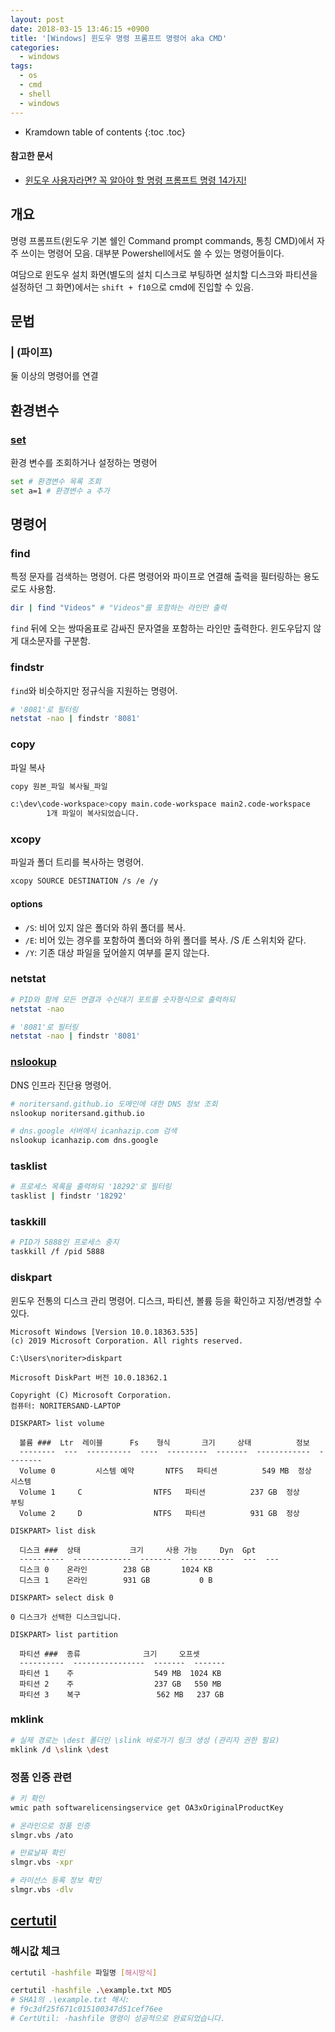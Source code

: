 ```yaml
---
layout: post
date: 2018-03-15 13:46:15 +0900
title: '[Windows] 윈도우 명령 프롬프트 명령어 aka CMD'
categories:
  - windows
tags:
  - os
  - cmd
  - shell
  - windows
---
```


* Kramdown table of contents
{:toc .toc}

#### 참고한 문서

- [윈도우 사용자라면? 꼭 알아야 할 명령 프롬프트 명령 14가지!](https://sergeswin.com/961)

## 개요

명령 프롬프트(윈도우 기본 쉘인 Command prompt commands, 통칭 CMD)에서 자주 쓰이는 명령어 모음. 대부분 Powershell에서도 쓸 수 있는 명령어들이다.

여담으로 윈도우 설치 화면(별도의 설치 디스크로 부팅하면 설치할 디스크와 파티션을 설정하던 그 화면)에서는 `shift + f10`으로 cmd에 진입할 수 있음.

## 문법

### | (파이프)

둘 이상의 명령어를 연결

## 환경변수

### [set](https://docs.microsoft.com/ko-kr/windows-server/administration/windows-commands/set_1)

환경 변수를 조회하거나 설정하는 명령어

```bash
set # 환경변수 목록 조회
set a=1 # 환경변수 a 추가
```

## 명령어

### find

특정 문자를 검색하는 명령어. 다른 명령어와 파이프로 연결해 출력을 필터링하는 용도로도 사용함.

```bash
dir | find "Videos" # "Videos"를 포함하는 라인만 출력
```

`find` 뒤에 오는 쌍따옴표로 감싸진 문자열을 포함하는 라인만 출력한다. 윈도우답지 않게 대소문자를 구분함.

### findstr

`find`와 비슷하지만 정규식을 지원하는 명령어.

```bash
# '8081'로 필터링
netstat -nao | findstr '8081'
```

### copy

파일 복사

```bash
copy 원본_파일 복사될_파일
```

```bash
c:\dev\code-workspace>copy main.code-workspace main2.code-workspace
        1개 파일이 복사되었습니다.
```

### xcopy

파일과 폴더 트리를 복사하는 명령어.

```bash
xcopy SOURCE DESTINATION /s /e /y
```

#### options

- `/S`: 비어 있지 않은 폴더와 하위 폴더를 복사.
- `/E`: 비어 있는 경우를 포함하여 폴더와 하위 폴더를 복사. /S /E 스위치와 같다.
- `/Y`: 기존 대상 파일을 덮어쓸지 여부를 묻지 않는다.

### netstat

```bash
# PID와 함께 모든 연결과 수신대기 포트를 숫자형식으로 출력하되
netstat -nao

# '8081'로 필터링
netstat -nao | findstr '8081'
```

### [nslookup](https://docs.microsoft.com/ko-kr/windows-server/administration/windows-commands/nslookup)

DNS 인프라 진단용 명령어.

```bash
# noritersand.github.io 도메인에 대한 DNS 정보 조회
nslookup noritersand.github.io

# dns.google 서버에서 icanhazip.com 검색
nslookup icanhazip.com dns.google
```

### tasklist

```bash
# 프로세스 목록을 출력하되 '18292'로 필터링
tasklist | findstr '18292'
```

### taskkill

```bash
# PID가 5888인 프로세스 중지
taskkill /f /pid 5888
```

### diskpart

윈도우 전통의 디스크 관리 명령어. 디스크, 파티션, 볼륨 등을 확인하고 지정/변경할 수 있다.

```
Microsoft Windows [Version 10.0.18363.535]
(c) 2019 Microsoft Corporation. All rights reserved.

C:\Users\noriter>diskpart

Microsoft DiskPart 버전 10.0.18362.1

Copyright (C) Microsoft Corporation.
컴퓨터: NORITERSAND-LAPTOP

DISKPART> list volume

  볼륨 ###  Ltr  레이블      Fs    형식       크기     상태          정보
  --------  ---  ----------  ----  ---------  -------  ------------  --------
  Volume 0         시스템 예약       NTFS   파티션          549 MB  정상         시스템
  Volume 1     C                NTFS   파티션          237 GB  정상         부팅
  Volume 2     D                NTFS   파티션          931 GB  정상

DISKPART> list disk

  디스크 ###  상태           크기     사용 가능     Dyn  Gpt
  ----------  -------------  -------  ------------  ---  ---
  디스크 0    온라인        238 GB       1024 KB
  디스크 1    온라인        931 GB           0 B

DISKPART> select disk 0

0 디스크가 선택한 디스크입니다.

DISKPART> list partition

  파티션 ###  종류              크기     오프셋
  ----------  ----------------  -------  -------
  파티션 1    주                  549 MB  1024 KB
  파티션 2    주                  237 GB   550 MB
  파티션 3    복구                 562 MB   237 GB
```

### mklink

```bash
# 실제 경로는 \dest 폴더인 \slink 바로가기 링크 생성 (관리자 권한 필요)
mklink /d \slink \dest
```

### 정품 인증 관련

```bash
# 키 확인
wmic path softwarelicensingservice get OA3xOriginalProductKey

# 온라인으로 정품 인증
slmgr.vbs /ato

# 만료날짜 확인
slmgr.vbs -xpr

# 라이선스 등록 정보 확인
slmgr.vbs -dlv
```

## [certutil](https://docs.microsoft.com/en-us/windows-server/administration/windows-commands/certutil)

### 해시값 체크

```bash
certutil -hashfile 파일명 [해시방식]
```

```bash
certutil -hashfile .\example.txt MD5
# SHA1의 .\example.txt 해시:
# f9c3df25f671c015100347d51cef76ee
# CertUtil: -hashfile 명령이 성공적으로 완료되었습니다.
```

